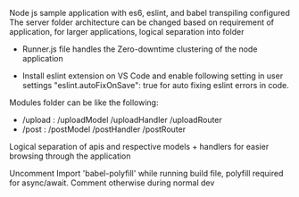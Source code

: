 Node js sample application with es6, eslint, and babel transpiling configured
The server folder architecture can be changed based on requirement of application, for larger applications, logical separation into folder

* Runner.js file handles the Zero-downtime clustering of the node application

* Install eslint extension on VS Code and enable following setting in user settings
"eslint.autoFixOnSave": true
for auto fixing eslint errors in code.

Modules folder can be like the following:
* /upload : /uploadModel
            /uploadHandler
            /uploadRouter
* /post :   /postModel
            /postHandler
            /postRouter
          
Logical separation of apis and respective models + handlers for easier browsing through the application

Uncomment Import 'babel-polyfill' while running build file, polyfill required for async/await. Comment otherwise during normal dev
